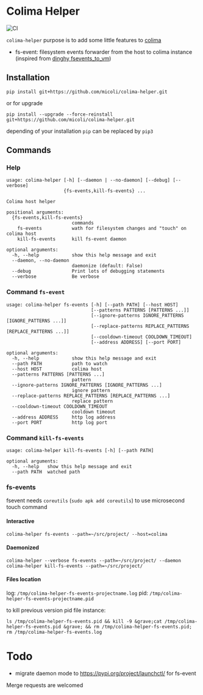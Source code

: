 # Colima Helper

![CI](https://github.com/micoli/colima-helper/actions/workflows/ci.yml/badge.svg)

`colima-helper` purpose is to add some little features to [colima](https://github.com/abiosoft/colima)
- fs-event: filesystem events forwarder from the host to colima instance (inspired from [dinghy fsevents_to_vm](https://github.com/codekitchen/fsevents_to_vm))


## Installation
```
pip install git+https://github.com/micoli/colima-helper.git
```
or for upgrade
```
pip install --upgrade --force-reinstall git+https://github.com/micoli/colima-helper.git
```

depending of your installation `pip` can be replaced by `pip3`

## Commands

### Help
[//]: <> (command-placeholder-start "colima-helper --help")
```
usage: colima-helper [-h] [--daemon | --no-daemon] [--debug] [--verbose]
                     {fs-events,kill-fs-events} ...

Colima host helper

positional arguments:
  {fs-events,kill-fs-events}
                        commands
    fs-events           wath for filesystem changes and "touch" on colima host
    kill-fs-events      kill fs-event daemon

optional arguments:
  -h, --help            show this help message and exit
  --daemon, --no-daemon
                        daemonize (default: False)
  --debug               Print lots of debugging statements
  --verbose             Be verbose
```
[//]: <> (command-placeholder-end)

### Command `fs-event`
[//]: <> (command-placeholder-start "colima-helper fs-events --help")
```
usage: colima-helper fs-events [-h] [--path PATH] [--host HOST]
                               [--patterns PATTERNS [PATTERNS ...]]
                               [--ignore-patterns IGNORE_PATTERNS [IGNORE_PATTERNS ...]]
                               [--replace-patterns REPLACE_PATTERNS [REPLACE_PATTERNS ...]]
                               [--cooldown-timeout COOLDOWN_TIMEOUT]
                               [--address ADDRESS] [--port PORT]

optional arguments:
  -h, --help            show this help message and exit
  --path PATH           path to watch
  --host HOST           colima host
  --patterns PATTERNS [PATTERNS ...]
                        pattern
  --ignore-patterns IGNORE_PATTERNS [IGNORE_PATTERNS ...]
                        ignore pattern
  --replace-patterns REPLACE_PATTERNS [REPLACE_PATTERNS ...]
                        replace pattern
  --cooldown-timeout COOLDOWN_TIMEOUT
                        cooldown timeout
  --address ADDRESS     http log address
  --port PORT           http log port
```
[//]: <> (command-placeholder-end)

### Command `kill-fs-events`
[//]: <> (command-placeholder-start "colima-helper kill-fs-events --help")
```
usage: colima-helper kill-fs-events [-h] [--path PATH]

optional arguments:
  -h, --help   show this help message and exit
  --path PATH  watched path
```
[//]: <> (command-placeholder-end)

### fs-events

fsevent needs `coreutils` (`sudo apk add coreutils`) to use microsecond touch command

#### Interactive
```
colima-helper fs-events --path=~/src/project/ --host=colima
```

#### Daemonized
```
colima-helper --verbose fs-events --path=~/src/project/ --daemon
colima-helper kill-fs-events --path=~/src/project/
```

#### Files location

log: `/tmp/colima-helper-fs-events-projectname.log`
pid: `/tmp/colima-helper-fs-events-projectname.pid`

to kill previous version pid file instance:

`ls /tmp/colima-helper-fs-events.pid && kill -9 &grave;cat /tmp/colima-helper-fs-events.pid &grave; && rm /tmp/colima-helper-fs-events.pid; rm /tmp/colima-helper-fs-events.log`

# Todo
- migrate daemon mode to https://pypi.org/project/launchctl/ for fs-event

Merge requests are welcomed

